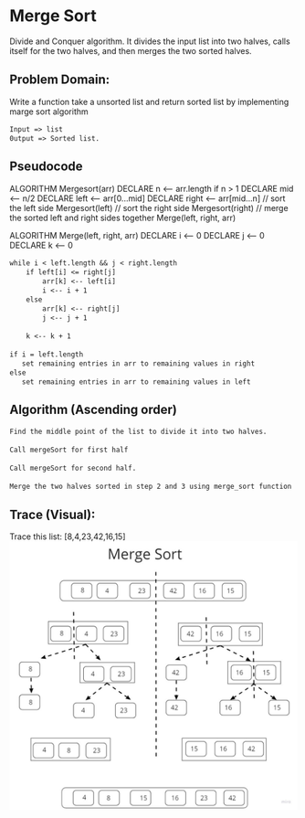 # Merge Sort
Divide and Conquer algorithm.
It divides the input list into two halves, calls itself for the two halves, and then merges the two sorted halves.

## Problem Domain:
Write a function take a unsorted list and return sorted list by implementing marge sort algorithm

    Input => list
    0utput => Sorted list.
## Pseudocode
ALGORITHM Mergesort(arr)
    DECLARE n <-- arr.length
    if n > 1
      DECLARE mid <-- n/2
      DECLARE left <-- arr[0...mid]
      DECLARE right <-- arr[mid...n]
      // sort the left side
      Mergesort(left)
      // sort the right side
      Mergesort(right)
      // merge the sorted left and right sides together
      Merge(left, right, arr)

ALGORITHM Merge(left, right, arr)
    DECLARE i <-- 0
    DECLARE j <-- 0
    DECLARE k <-- 0

    while i < left.length && j < right.length
        if left[i] <= right[j]
            arr[k] <-- left[i]
            i <-- i + 1
        else
            arr[k] <-- right[j]
            j <-- j + 1

        k <-- k + 1

    if i = left.length
       set remaining entries in arr to remaining values in right
    else
       set remaining entries in arr to remaining values in left
## Algorithm (Ascending order)

    Find the middle point of the list to divide it into two halves.

    Call mergeSort for first half

    Call mergeSort for second half.

    Merge the two halves sorted in step 2 and 3 using merge_sort function

## Trace (Visual):

Trace this list: [8,4,23,42,16,15]
![Trace Process](cc27v1.jpg)

